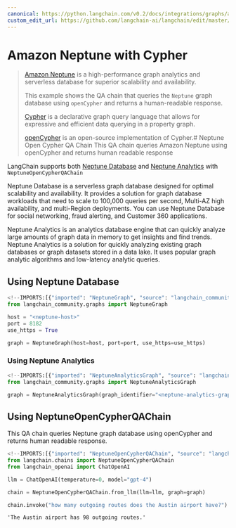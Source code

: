 ```yaml
---
canonical: https://python.langchain.com/v0.2/docs/integrations/graphs/amazon_neptune_open_cypher/
custom_edit_url: https://github.com/langchain-ai/langchain/edit/master/docs/docs/integrations/graphs/amazon_neptune_open_cypher.ipynb
---
```


# Amazon Neptune with Cypher

>[Amazon Neptune](https://aws.amazon.com/neptune/) is a high-performance graph analytics and serverless database for superior scalability and availability.
>
>This example shows the QA chain that queries the `Neptune` graph database using `openCypher` and returns a human-readable response.
>
>[Cypher](https://en.wikipedia.org/wiki/Cypher_(query_language)) is a declarative graph query language that allows for expressive and efficient data querying in a property graph.
>
>[openCypher](https://opencypher.org/) is an open-source implementation of Cypher.# Neptune Open Cypher QA Chain
This QA chain queries Amazon Neptune using openCypher and returns human readable response

LangChain supports both [Neptune Database](https://docs.aws.amazon.com/neptune/latest/userguide/intro.html) and [Neptune Analytics](https://docs.aws.amazon.com/neptune-analytics/latest/userguide/what-is-neptune-analytics.html) with `NeptuneOpenCypherQAChain` 


Neptune Database is a serverless graph database designed for optimal scalability and availability. It provides a solution for graph database workloads that need to scale to 100,000 queries per second, Multi-AZ high availability, and multi-Region deployments. You can use Neptune Database for social networking, fraud alerting, and Customer 360 applications.

Neptune Analytics is an analytics database engine that can quickly analyze large amounts of graph data in memory to get insights and find trends. Neptune Analytics is a solution for quickly analyzing existing graph databases or graph datasets stored in a data lake. It uses popular graph analytic algorithms and low-latency analytic queries.

## Using Neptune Database


```python
<!--IMPORTS:[{"imported": "NeptuneGraph", "source": "langchain_community.graphs", "docs": "https://api.python.langchain.com/en/latest/graphs/langchain_community.graphs.neptune_graph.NeptuneGraph.html", "title": "Amazon Neptune with Cypher"}]-->
from langchain_community.graphs import NeptuneGraph

host = "<neptune-host>"
port = 8182
use_https = True

graph = NeptuneGraph(host=host, port=port, use_https=use_https)
```

### Using Neptune Analytics


```python
<!--IMPORTS:[{"imported": "NeptuneAnalyticsGraph", "source": "langchain_community.graphs", "docs": "https://api.python.langchain.com/en/latest/graphs/langchain_community.graphs.neptune_graph.NeptuneAnalyticsGraph.html", "title": "Amazon Neptune with Cypher"}]-->
from langchain_community.graphs import NeptuneAnalyticsGraph

graph = NeptuneAnalyticsGraph(graph_identifier="<neptune-analytics-graph-id>")
```

## Using NeptuneOpenCypherQAChain

This QA chain queries Neptune graph database using openCypher and returns human readable response.


```python
<!--IMPORTS:[{"imported": "NeptuneOpenCypherQAChain", "source": "langchain.chains", "docs": "https://api.python.langchain.com/en/latest/chains/langchain_community.chains.graph_qa.neptune_cypher.NeptuneOpenCypherQAChain.html", "title": "Amazon Neptune with Cypher"}, {"imported": "ChatOpenAI", "source": "langchain_openai", "docs": "https://api.python.langchain.com/en/latest/chat_models/langchain_openai.chat_models.base.ChatOpenAI.html", "title": "Amazon Neptune with Cypher"}]-->
from langchain.chains import NeptuneOpenCypherQAChain
from langchain_openai import ChatOpenAI

llm = ChatOpenAI(temperature=0, model="gpt-4")

chain = NeptuneOpenCypherQAChain.from_llm(llm=llm, graph=graph)

chain.invoke("how many outgoing routes does the Austin airport have?")
```



```output
'The Austin airport has 98 outgoing routes.'
```